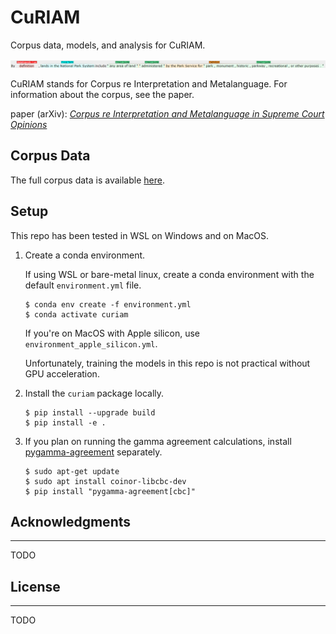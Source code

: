 # CuRIAM

Corpus data, models, and analysis for CuRIAM.

![Annotation example](example.png)

CuRIAM stands for Corpus re Interpretation and Metalanguage. For information about the corpus, see the paper.

 paper (arXiv): [_Corpus re Interpretation and Metalanguage in Supreme Court Opinions_](https://arxiv.org/abs/2305.14719)



## Corpus Data
The full corpus data is available [here](/corpus/).

## Setup
This repo has been tested in WSL on Windows and on MacOS. 



1. Create a conda environment.

    If using WSL or bare-metal linux,
    create a conda environment with the default `environment.yml` file.

    ```
    $ conda env create -f environment.yml
    $ conda activate curiam
    ```

    If you're on MacOS with Apple silicon, use `environment_apple_silicon.yml`.

    Unfortunately, training the models in this repo is not practical without GPU acceleration.

2. Install the `curiam` package locally.
    ```
    $ pip install --upgrade build
    $ pip install -e .
    ```

3. If you plan on running the gamma agreement calculations, install [pygamma-agreement](https://pypi.org/project/pygamma-agreement/) separately.

    ```
    $ sudo apt-get update
    $ sudo apt install coinor-libcbc-dev
    $ pip install "pygamma-agreement[cbc]"
    ```

## Acknowledgments
---
TODO

## License
---
TODO